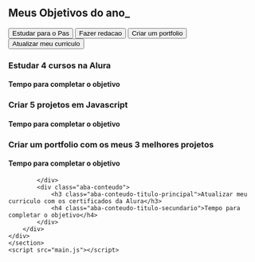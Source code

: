 <!DOCTYPE html>
<html lang="pt-br">
<head>
    <meta charset="UTF-8">
    <meta name="viewport" content="width=device-width, initial-scale=1.0">
    <title>Meus objetivos do ano</title>
    <link rel="stylesheet" href="index.css">
</head>
<body>
    <section class="conteudo-principal">
        <h2 class="titulo-principal">Meus Objetivos do ano<span>_</span></h2>
        <div class="conteudo">
        <div class="botoes">
            <button class="botao ativo">Estudar para o Pas</button>
            <button class="botao">Fazer redacao</button>
            <button class="botao">Criar um portfolio</button>
            <button class="botao">Atualizar meu curriculo</button>
        </div>
        <div class="abas-textos">
            <div class="aba-conteudo ativo">
                <h3 class="aba-conteudo-titulo-principal">Estudar 4 cursos na Alura</h3>
                <h4 class="aba-conteudo-titulo-secundario">Tempo para completar o objetivo</h4>
            </div>
            <div class="aba-conteudo">
                <h3 class="aba-conteudo-titulo-principal">Criar 5 projetos em Javascript</h3>
                <h4 class="aba-conteudo-titulo-secundario">Tempo para completar o objetivo</h4>
            </div>
            <div class="aba-conteudo">
                <h3 class="aba-conteudo-titulo-principal">Criar um portfolio com os meus 3 melhores projetos</h3>
                <h4 class="aba-conteudo-titulo-secundario">Tempo para completar o objetivo</h4>
                <div class="contador"</div>
        
            </div>
            <div class="aba-conteudo">
                <h3 class="aba-conteudo-titulo-principal">Atualizar meu curriculo com os certificados da Alura</h3>
                <h4 class="aba-conteudo-titulo-secundario">Tempo para completar o objetivo</h4>
            </div>
        </div>
    </div>
    </section>
    <script src="main.js"></script>
</body>
</html>
